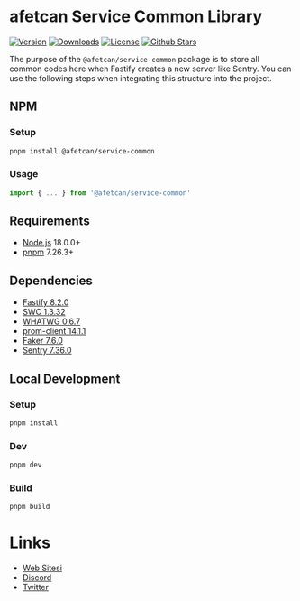 # afetcan Service Common Library

<p>
      <a href="https://www.npmjs.com/package/@afetcan/service-common"><img src="https://img.shields.io/npm/v/@afetcan/service-common.svg?style=flat&colorA=002438&colorB=28CF8D" alt="Version"></a>
      <a href="https://www.npmjs.com/package/@afetcan/service-common"><img src="https://img.shields.io/npm/dm/@afetcan/service-common.svg?style=flat&colorA=002438&colorB=28CF8D" alt="Downloads"></a>
      <a href="./LICENSE"><img src="https://img.shields.io/github/license/afetcan/service-common.svg?style=flat&colorA=002438&colorB=28CF8D" alt="License"></a>
      <a href="https://github.com/afetcan/service-common">
      <img src="https://img.shields.io/github/stars/afetcan/service-common.svg?style=social&label=Star&maxAge=2592000" alt="Github Stars"> </a>
</p>


The purpose of the `@afetcan/service-common` package is to store all common codes here when Fastify creates a new server like Sentry. You can use the following steps when integrating this structure into the project.

## NPM


### Setup
```bash
pnpm install @afetcan/service-common
```

### Usage
```ts
import { ... } from '@afetcan/service-common' 
```

## Requirements

- [Node.js](https://nodejs.org/en/) 18.0.0+
- [pnpm](https://pnpm.io/) 7.26.3+

## Dependencies
- [Fastify 8.2.0](https://www.fastify.io/docs/latest/)
- [SWC 1.3.32](https://swc.rs/docs/getting-started)
- [WHATWG 0.6.7](https://github.com/whatwg)
- [prom-client 14.1.1](https://github.com/siimon/prom-client)
- [Faker 7.6.0](https://fakerjs.dev/guide/)
- [Sentry 7.36.0](https://docs.sentry.io/)

## Local Development

### Setup
```bash
pnpm install
```

### Dev
```bash
pnpm dev
```

### Build
```bash
pnpm build
```


# Links

- [Web Sitesi](https://afetcan.com)
- [Discord](https://discord.afetcan.com)
- [Twitter](https://twitter.com/afetcanapp)
